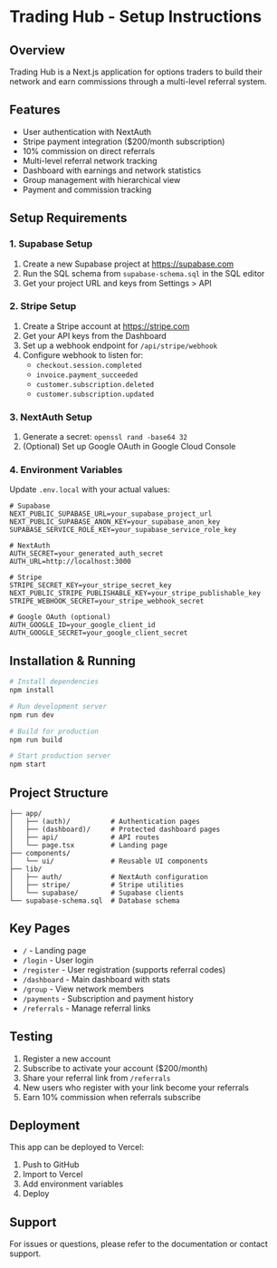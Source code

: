 # Trading Hub - Setup Instructions

## Overview
Trading Hub is a Next.js application for options traders to build their network and earn commissions through a multi-level referral system.

## Features
- User authentication with NextAuth
- Stripe payment integration ($200/month subscription)
- 10% commission on direct referrals
- Multi-level referral network tracking
- Dashboard with earnings and network statistics
- Group management with hierarchical view
- Payment and commission tracking

## Setup Requirements

### 1. Supabase Setup
1. Create a new Supabase project at https://supabase.com
2. Run the SQL schema from `supabase-schema.sql` in the SQL editor
3. Get your project URL and keys from Settings > API

### 2. Stripe Setup
1. Create a Stripe account at https://stripe.com
2. Get your API keys from the Dashboard
3. Set up a webhook endpoint for `/api/stripe/webhook`
4. Configure webhook to listen for:
   - `checkout.session.completed`
   - `invoice.payment_succeeded`
   - `customer.subscription.deleted`
   - `customer.subscription.updated`

### 3. NextAuth Setup
1. Generate a secret: `openssl rand -base64 32`
2. (Optional) Set up Google OAuth in Google Cloud Console

### 4. Environment Variables
Update `.env.local` with your actual values:

```env
# Supabase
NEXT_PUBLIC_SUPABASE_URL=your_supabase_project_url
NEXT_PUBLIC_SUPABASE_ANON_KEY=your_supabase_anon_key
SUPABASE_SERVICE_ROLE_KEY=your_supabase_service_role_key

# NextAuth
AUTH_SECRET=your_generated_auth_secret
AUTH_URL=http://localhost:3000

# Stripe
STRIPE_SECRET_KEY=your_stripe_secret_key
NEXT_PUBLIC_STRIPE_PUBLISHABLE_KEY=your_stripe_publishable_key
STRIPE_WEBHOOK_SECRET=your_stripe_webhook_secret

# Google OAuth (optional)
AUTH_GOOGLE_ID=your_google_client_id
AUTH_GOOGLE_SECRET=your_google_client_secret
```

## Installation & Running

```bash
# Install dependencies
npm install

# Run development server
npm run dev

# Build for production
npm run build

# Start production server
npm start
```

## Project Structure

```
├── app/
│   ├── (auth)/          # Authentication pages
│   ├── (dashboard)/     # Protected dashboard pages
│   ├── api/             # API routes
│   └── page.tsx         # Landing page
├── components/
│   └── ui/              # Reusable UI components
├── lib/
│   ├── auth/            # NextAuth configuration
│   ├── stripe/          # Stripe utilities
│   └── supabase/        # Supabase clients
└── supabase-schema.sql  # Database schema
```

## Key Pages

- `/` - Landing page
- `/login` - User login
- `/register` - User registration (supports referral codes)
- `/dashboard` - Main dashboard with stats
- `/group` - View network members
- `/payments` - Subscription and payment history
- `/referrals` - Manage referral links

## Testing

1. Register a new account
2. Subscribe to activate your account ($200/month)
3. Share your referral link from `/referrals`
4. New users who register with your link become your referrals
5. Earn 10% commission when referrals subscribe

## Deployment

This app can be deployed to Vercel:

1. Push to GitHub
2. Import to Vercel
3. Add environment variables
4. Deploy

## Support

For issues or questions, please refer to the documentation or contact support.